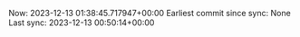 Now: 2023-12-13 01:38:45.717947+00:00 Earliest commit since sync: None Last sync: 2023-12-13 00:50:14+00:00
